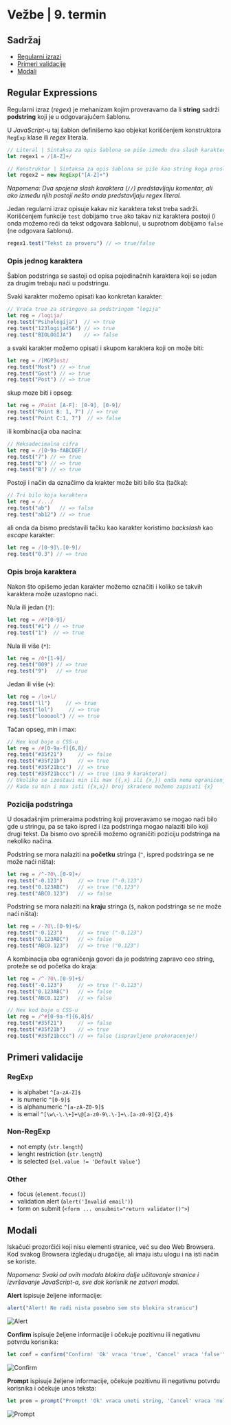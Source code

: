 # Vežbe | 9. termin

## Sadržaj

- [Regularni izrazi](#regular-expressions)
- [Primeri validacije](#primeri-validacije)
- [Modali](#modali)


## Regular Expressions

Regularni izraz (_regex_) je mehanizam kojim proveravamo da li **string** sadrži **podstring** koji je u odgovarajućem šablonu.

U _JavaScript_-u taj šablon definišemo kao objekat korišćenjem konstruktora `RegExp` klase ili _regex_ literala.

```js
// Literal | Sintaksa za opis šablona se piše između dva slash karaktera
let regex1 = /[A-Z]+/             

// Konstruktor | Sintaksa za opis šablona se piše kao string koga prosleđujemo konstruktoru
let regex2 = new RegExp("[A-Z]+") 
```

_Napomena: Dva spojena slash karaktera (`//`) predstavljaju komentar, ali ako između njih postoji nešto onda predstavljaju regex literal._

Jedan regularni izraz opisuje kakav niz karaktera tekst treba sadrži. Korišćenjem funkcije `test` dobijamo `true` ako takav niz karaktera postoji (i onda možemo reći da tekst odgovara šablonu), u suprotnom dobijamo `false` (ne odgovara šablonu).

```js
regex1.test("Tekst za proveru") // => true/false
```

### Opis jednog karaktera

Šablon podstringa se sastoji od opisa pojedinačnih karaktera koji se jedan za drugim trebaju naći u podstringu.

Svaki karakter možemo opisati kao konkretan karakter:

```js
// Vraća true za stringove sa podstringom "logija"
let reg = /logija/
reg.test("Psihologija")  // => true
reg.test("123logija456") // => true
reg.test("BIOLOGIJA")    // => false
```

a svaki karakter možemo opisati i skupom karaktera koji on može biti:

```js
let reg = /[MGP]ost/
reg.test("Most") // => true
reg.test("Gost") // => true
reg.test("Post") // => true
```

skup moze biti i opseg:

```js
let reg = /Point [A-F]: [0-9], [0-9]/
reg.test("Point B: 1, 7") // => true
reg.test("Point C:1, 7")  // => false
```

ili kombinacija oba nacina:

```js
// Heksadecimalna cifra
let reg = /[0-9a-fABCDEF]/
reg.test("7") // => true
reg.test("b") // => true
reg.test("B") // => true
```

Postoji i način da označimo da krakter može biti bilo šta (tačka):

```js
// Tri bilo koja karaktera
let reg = /.../
reg.test("ab")   // => false
reg.test("ab12") // => true
```

ali onda da bismo predstavili tačku kao karakter koristimo _backslash_ kao _escape_ karakter:

```js
let reg = /[0-9]\.[0-9]/
reg.test("0.3") // => true
```

### Opis broja karaktera

Nakon što opišemo jedan karakter možemo označiti i koliko se takvih karaktera može uzastopno naći.

Nula ili jedan (`?`):

```js
let reg = /#?[0-9]/
reg.test("#1") // => true
reg.test("1")  // => true
```

Nula ili više (`*`):

```js
let reg = /0*[1-9]/
reg.test("009") // => true
reg.test("9")   // => true
```

Jedan ili više (`+`):

```js
let reg = /lo+l/
reg.test("ll")     // => true
reg.test("lol")     // => true
reg.test("loooool") // => true
```

Tačan opseg, min i max:

```js
// Hex kod boje u CSS-u
let reg = /#[0-9a-f]{6,8}/
reg.test("#35f21")     // => false
reg.test("#35f21b")    // => true
reg.test("#35f21bcc")  // => true
reg.test("#35f21bccc") // => true (ima 9 karaktera!)
// Ukoliko se izostavi min ili max ({,x} ili {x,}) onda nema ogranicenja na toj strani
// Kada su min i max isti ({x,x}) broj skraćeno možemo zapisati {x}
```

### Pozicija podstringa

U dosadašnjim primeraima podstring koji proveravamo se mogao naći bilo gde u stringu, pa se tako ispred i iza podstringa mogao nalaziti bilo koji drugi tekst. Da bismo ovo sprečili možemo ograničiti poziciju podstringa na nekoliko načina.

Podstring se mora nalaziti na **početku** stringa (`^`, ispred podstringa se ne može naći ništa):

```js
let reg = /^-?0\.[0-9]+/
reg.test("-0.123")     // => true ("-0.123")
reg.test("0.123ABC")   // => true ("0.123")
reg.test("ABC0.123")   // => false
```

Podstring se mora nalaziti na **kraju** stringa (`$`, nakon podstringa se ne može naći ništa):

```js
let reg = /-?0\.[0-9]+$/
reg.test("-0.123")     // => true ("-0.123")
reg.test("0.123ABC")   // => false
reg.test("ABC0.123")   // => true ("0.123")
```

A kombinacija oba ograničenja govori da je podstring zapravo ceo string, proteže se od početka do kraja:

```js
let reg = /^-?0\.[0-9]+$/
reg.test("-0.123")     // => true ("-0.123")
reg.test("0.123ABC")   // => false
reg.test("ABC0.123")   // => false
```

```js
// Hex kod boje u CSS-u
let reg = /^#[0-9a-f]{6,8}$/
reg.test("#35f21")     // => false
reg.test("#35f21b")    // => true
reg.test("#35f21bccc") // => false (ispravljeno prekoracenje!)
```


## Primeri validacije

### RegExp
- is alphabet `^[a-zA-Z]$`
- is numeric `^[0-9]$`
- is alphanumeric `^[a-zA-Z0-9]$`
- is email `^[\w\-\.\+]+\@[a-z0-9\.\-]+\.[a-z0-9]{2,4}$`

### Non-RegExp
- not empty (`str.length`)
- lenght restriction (`str.length`)
- is selected (`sel.value != 'Default Value'`)

### Other
- focus (`element.focus()`)
- validation alert (`alert('Invalid email')`)
- form on submit (`<form ... onsubmit="return validator()">`)


## Modali

Iskačući prozorčići koji nisu elementi stranice, već su deo Web Browsera. Kod svakog Browsera izgledaju drugačije, ali imaju istu ulogu i na isti način se koriste.

_Napomena: Svaki od ovih modala blokira dalje učitavanje stranice i izvršavanje JavaScript-a, sve dok korisnik ne zatvori modal._

**Alert** ispisuje željene informacije:
```js
alert("Alert! Ne radi nista posebno sem sto blokira stranicu")
```
![Alert](res/alert-firefox.png)

**Confirm** ispisuje željene informacije i očekuje pozitivnu ili negativnu potvrdu korisnika:
```js
let conf = confirm("Confirm! 'Ok' vraca 'true', 'Cancel' vraca 'false'")
```
![Confirm](res/confirm-firefox.png)

**Prompt** ispisuje željene informacije, očekuje pozitivnu ili negativnu potvrdu korisnika i očekuje unos teksta:
```js
let prom = prompt("Prompt! 'Ok' vraca uneti string, 'Cancel' vraca 'null'", "Default String")
```
![Prompt](res/prompt-firefox.png)
